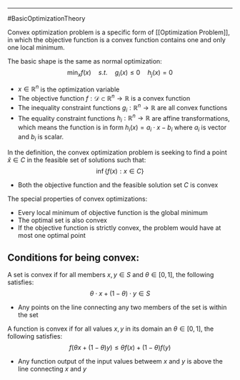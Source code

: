 ------
#BasicOptimizationTheory 

Convex optimization problem is a specific form of [[Optimization Problem]], in which the objective function is a convex function contains one and only one local minimum. 

The basic shape is the same as normal optimization:
$$\min _x f(x) \quad s.t. \quad g_i(x) \leq 0 \quad h_j(x) =0$$
- $x \in \mathbb{R}^n$ is the optimization variable
- The objective function $f:\mathcal{D} \subset \mathbb{R}^n \rightarrow \mathbb{R}$  is a convex function
- The inequality constraint functions $g_i : \mathbb{R}^n \rightarrow \mathbb{R}$ are all convex functions
- The equality constraint functions $h_i : \mathbb{R}^n \rightarrow \mathbb{R}$ are affine transformations, which means the function is in form $h_i(x) = a_i \cdot x -b_i$ where $a_i$ is vector and $b_i$ is scalar. 

In the definition, the convex optimization problem is seeking to find a point $\hat{x} \in C$ in the feasible set of solutions such that:
$$\inf\{f(x):x\in C\}$$
- Both the objective function and the feasible solution set $C$ is convex

The special properties of convex optimizations:

- Every local minimum of objective function is the global minimum
- The optimal set is also convex
- If the objective function is strictly convex, the problem would have at most one optimal point

## Conditions for being convex:

A set is convex if for all members $x,y\in S$ and  $\theta \in [0,1]$, the following satisfies:
$$\theta \cdot x +(1-\theta)\cdot y \in S$$
- Any points on the line connecting any two members of the set is within the set

A function is convex if for all values $x,y$ in its domain an $\theta \in [0,1]$, the following satisfies:
$$f(\theta x + (1-\theta)y)\leq \theta f(x) + (1-\theta) f(y)$$
- Any function output of the input values betweem $x$ and $y$ is above the line connecting $x$ and $y$ 
